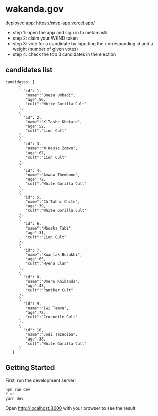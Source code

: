 # wakanda.gov

deployed app: https://mvp-app.vercel.app/

- step 1: open the app and sign in to metamask
- step 2: claim your WKND token
- step 3: vote for a candidate by inputting the corresponding id and a weight (number of given votes)
- step 4: check the top 3 candidates in the election

## candidates list
```
candidates: [
      {
        "id": 1,
         "name":"Oneza Umbadi",
         "age":56,
         "cult":"White Gorilla Cult"
      },
      {
        "id": 2,
         "name":"K'Tashe Khotare",
         "age":52,
         "cult":"Lion Cult"
      },
      {
        "id": 3,
         "name":"W'Kasse Zomvu",
         "age":67,
         "cult":"Lion Cult"
      },
      {
        "id": 4,
         "name":"Amwea Thembunu",
         "age":72,
         "cult":"White Gorilla Cult"
      },
      {
        "id": 5,
         "name":"Ch'Tahni Chite",
         "age":39,
         "cult":"White Gorilla Cult"
      },
      {
        "id": 6,
         "name":"Mbosha Tabi",
         "age":31,
         "cult":"Lion Cult"
      },
      {
        "id": 7,
         "name":"Kwantak Buzakhi",
         "age":65,
         "cult":"Hyena Clan"
      },
      {
        "id": 8,
         "name":"Omeru Khibanda",
         "age":43,
         "cult":"Panther Cult"
      },
      {
        "id": 9,
         "name":"Iwi Tamva",
         "age":72,
         "cult":"Crocodile Cult"
      },
      {
        "id": 10,
         "name":"Jodi Tazediba",
         "age":38,
         "cult":"White Gorilla Cult"
      }
   ]
```


## Getting Started

First, run the development server:

```bash
npm run dev
# or
yarn dev
```

Open [http://localhost:3000](http://localhost:3000) with your browser to see the result.

